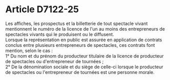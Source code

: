 # Article D7122-25

  
Les affiches, les prospectus et la billetterie de tout spectacle vivant mentionnent le numéro de la licence de l'un au moins des entrepreneurs de spectacles vivants qui le produisent ou le diffusent.   
Lorsque la représentation en public est assurée en application de contrats conclus entre plusieurs entrepreneurs de spectacles, ces contrats font mention, selon le cas :   
1° Du nom et du prénom du producteur titulaire de la licence de producteur de spectacles ou d'entrepreneur de tournées ;   
2° De la dénomination sociale et du siège de celle-ci lorsque le producteur de spectacles ou l'entrepreneur de tournées est une personne morale.